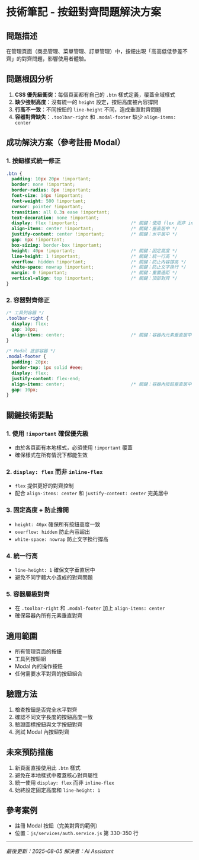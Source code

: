 # 技術筆記 - 按鈕對齊問題解決方案

## 問題描述
在管理頁面（商品管理、菜單管理、訂單管理）中，按鈕出現「高高低低參差不齊」的對齊問題，影響使用者體驗。

## 問題根因分析
1. **CSS 優先級衝突**：每個頁面都有自己的 `.btn` 樣式定義，覆蓋全域樣式
2. **缺少強制高度**：沒有統一的 `height` 設定，按鈕高度被內容撐開
3. **行高不一致**：不同按鈕的 `line-height` 不同，造成垂直對齊問題
4. **容器對齊缺失**：`.toolbar-right` 和 `.modal-footer` 缺少 `align-items: center`

## 成功解決方案（參考註冊 Modal）

### 1. 按鈕樣式統一修正
```css
.btn {
  padding: 10px 20px !important;
  border: none !important;
  border-radius: 8px !important;
  font-size: 14px !important;
  font-weight: 500 !important;
  cursor: pointer !important;
  transition: all 0.3s ease !important;
  text-decoration: none !important;
  display: flex !important;                    /* 關鍵：使用 flex 而非 inline-flex */
  align-items: center !important;              /* 關鍵：垂直居中 */
  justify-content: center !important;          /* 關鍵：水平居中 */
  gap: 6px !important;
  box-sizing: border-box !important;
  height: 40px !important;                     /* 關鍵：固定高度 */
  line-height: 1 !important;                   /* 關鍵：統一行高 */
  overflow: hidden !important;                 /* 關鍵：防止內容撐高 */
  white-space: nowrap !important;              /* 關鍵：防止文字換行 */
  margin: 0 !important;                        /* 關鍵：重置邊距 */
  vertical-align: top !important;              /* 關鍵：頂部對齊 */
}
```

### 2. 容器對齊修正
```css
/* 工具列容器 */
.toolbar-right {
  display: flex;
  gap: 10px;
  align-items: center;                         /* 關鍵：容器內元素垂直居中 */
}

/* Modal 底部容器 */
.modal-footer {
  padding: 20px;
  border-top: 1px solid #eee;
  display: flex;
  justify-content: flex-end;
  align-items: center;                         /* 關鍵：容器內按鈕垂直居中 */
  gap: 10px;
}
```

## 關鍵技術要點

### 1. 使用 `!important` 確保優先級
- 由於各頁面有本地樣式，必須使用 `!important` 覆蓋
- 確保樣式在所有情況下都能生效

### 2. `display: flex` 而非 `inline-flex`
- `flex` 提供更好的對齊控制
- 配合 `align-items: center` 和 `justify-content: center` 完美居中

### 3. 固定高度 + 防止撐開
- `height: 40px` 確保所有按鈕高度一致
- `overflow: hidden` 防止內容超出
- `white-space: nowrap` 防止文字換行撐高

### 4. 統一行高
- `line-height: 1` 確保文字垂直居中
- 避免不同字體大小造成的對齊問題

### 5. 容器層級對齊
- 在 `.toolbar-right` 和 `.modal-footer` 加上 `align-items: center`
- 確保容器內所有元素垂直對齊

## 適用範圍
- 所有管理頁面的按鈕
- 工具列按鈕組
- Modal 內的操作按鈕
- 任何需要水平對齊的按鈕組合

## 驗證方法
1. 檢查按鈕是否完全水平對齊
2. 確認不同文字長度的按鈕高度一致
3. 驗證圖標按鈕與文字按鈕對齊
4. 測試 Modal 內按鈕對齊

## 未來預防措施
1. 新頁面直接使用此 `.btn` 樣式
2. 避免在本地樣式中覆蓋核心對齊屬性
3. 統一使用 `display: flex` 而非 `inline-flex`
4. 始終設定固定高度和 `line-height: 1`

## 參考案例
- 註冊 Modal 按鈕（完美對齊的範例）
- 位置：`js/services/auth.service.js` 第 330-350 行

---
*最後更新：2025-08-05*
*解決者：AI Assistant* 